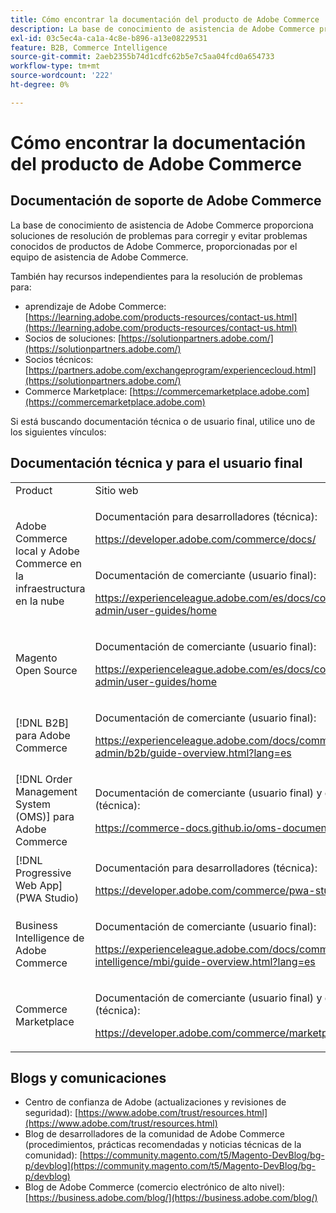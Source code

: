 ```yaml
---
title: Cómo encontrar la documentación del producto de Adobe Commerce
description: La base de conocimiento de asistencia de Adobe Commerce proporciona soluciones de resolución de problemas para corregir y evitar problemas conocidos de productos de Adobe Commerce, proporcionadas por el equipo de asistencia de Adobe Commerce.
exl-id: 03c5ec4a-ca1a-4c8e-b896-a13e08229531
feature: B2B, Commerce Intelligence
source-git-commit: 2aeb2355b74d1cdfc62b5e7c5aa04fcd0a654733
workflow-type: tm+mt
source-wordcount: '222'
ht-degree: 0%

---
```


# Cómo encontrar la documentación del producto de Adobe Commerce

## Documentación de soporte de Adobe Commerce

La base de conocimiento de asistencia de Adobe Commerce proporciona soluciones de resolución de problemas para corregir y evitar problemas conocidos de productos de Adobe Commerce, proporcionadas por el equipo de asistencia de Adobe Commerce.

También hay recursos independientes para la resolución de problemas para:

* aprendizaje de Adobe Commerce: [https://learning.adobe.com/products-resources/contact-us.html](https://learning.adobe.com/products-resources/contact-us.html)
* Socios de soluciones: [https://solutionpartners.adobe.com/](https://solutionpartners.adobe.com/)
* Socios técnicos: [https://partners.adobe.com/exchangeprogram/experiencecloud.html](https://solutionpartners.adobe.com/)
* Commerce Marketplace: [https://commercemarketplace.adobe.com](https://commercemarketplace.adobe.com)

Si está buscando documentación técnica o de usuario final, utilice uno de los siguientes vínculos:

## Documentación técnica y para el usuario final

<table>
<tbody>
<tr>
<td>Product</td>
<td>Sitio web</td>
</tr>
<tr>
<td rowspan="2">Adobe Commerce local y
Adobe Commerce en la infraestructura en la nube</td>
<td>
<p>Documentación para desarrolladores (técnica):</p>
<p><a href="https://developer.adobe.com/commerce/docs/">https://developer.adobe.com/commerce/docs/</a></p>
</td>
</tr>
<tr>
<td>
<p>Documentación de comerciante (usuario final):</p>
<p><a href="https://experienceleague.adobe.com/es/docs/commerce-admin/user-guides/home">https://experienceleague.adobe.com/es/docs/commerce-admin/user-guides/home</a></p>
</td>
</tr>
<tr>
<td>
<p>Magento Open Source</p>
<p> </p>
</td>
<td>
<p>Documentación de comerciante (usuario final):</p>
<p><a href="https://experienceleague.adobe.com/es/docs/commerce-admin/user-guides/home">https://experienceleague.adobe.com/es/docs/commerce-admin/user-guides/home</a></p>
</td>
</tr>
<tr>
<td>
<p>[!DNL B2B] para Adobe Commerce</p>
<p> </p>
</td>
<td>
<p>Documentación de comerciante (usuario final):</p>
<p><a href="https://experienceleague.adobe.com/docs/commerce-admin/b2b/guide-overview.html?lang=es">https://experienceleague.adobe.com/docs/commerce-admin/b2b/guide-overview.html?lang=es</a></p>
</td>
</tr>
<tr>
<td>[!DNL Order Management System (OMS)] para Adobe Commerce</td>
<td>
<p>Documentación de comerciante (usuario final) y desarrollador (técnica):</p>
<p><a href="https://commerce-docs.github.io/oms-documentation-archive/">https://commerce-docs.github.io/oms-documentation-archive/</a></p>
</td>
</tr>
<tr>
<td>[!DNL Progressive Web App] (PWA Studio)</td>
<td>
<p>Documentación para desarrolladores (técnica):</p>
<p><a href="https://developer.adobe.com/commerce/pwa-studio/">https://developer.adobe.com/commerce/pwa-studio/</a></p>
</td>
</tr>
<tr>
<td>Business Intelligence de Adobe Commerce</td>
<td>
<p>Documentación de comerciante (usuario final):</p>
<p><a href="https://experienceleague.adobe.com/docs/commerce-business-intelligence/mbi/guide-overview.html?lang=es">https://experienceleague.adobe.com/docs/commerce-business-intelligence/mbi/guide-overview.html?lang=es</a></p>
</td>
</tr>
<tr>
<td>Commerce Marketplace</td>
<td>
<p>Documentación de comerciante (usuario final) y desarrollador (técnica):</p>
<p><a href="https://developer.adobe.com/commerce/marketplace/guides/sellers/">https://developer.adobe.com/commerce/marketplace/guides/sellers/</a></p>
</td>
</tr>
</tbody>
</table>


## Blogs y comunicaciones

* Centro de confianza de Adobe (actualizaciones y revisiones de seguridad): [https://www.adobe.com/trust/resources.html](https://www.adobe.com/trust/resources.html)
* Blog de desarrolladores de la comunidad de Adobe Commerce (procedimientos, prácticas recomendadas y noticias técnicas de la comunidad): [https://community.magento.com/t5/Magento-DevBlog/bg-p/devblog](https://community.magento.com/t5/Magento-DevBlog/bg-p/devblog)
* Blog de Adobe Commerce (comercio electrónico de alto nivel):[https://business.adobe.com/blog/](https://business.adobe.com/blog/)
